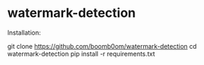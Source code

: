 # watermark-detection

Installation:

git clone https://github.com/boomb0om/watermark-detection
cd watermark-detection
pip install -r requirements.txt
 
